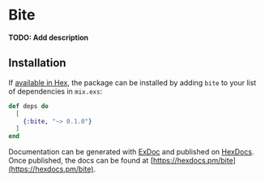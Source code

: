 # Bite

**TODO: Add description**

## Installation

If [available in Hex](https://hex.pm/docs/publish), the package can be installed
by adding `bite` to your list of dependencies in `mix.exs`:

```elixir
def deps do
  [
    {:bite, "~> 0.1.0"}
  ]
end
```

Documentation can be generated with [ExDoc](https://github.com/elixir-lang/ex_doc)
and published on [HexDocs](https://hexdocs.pm). Once published, the docs can
be found at [https://hexdocs.pm/bite](https://hexdocs.pm/bite).

